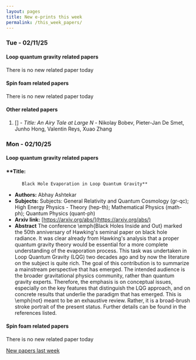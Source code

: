 ```yaml
---
layout: pages
title: New e-prints this week
permalink: /this_week_papers/
---
```




### Tue - 02/11/25

#### Loop quantum gravity related papers

There is no new related paper today 

#### Spin foam related papers

There is no new related paper today 



#### Other related papers

1. [[]](https://arxiv.org/abs/) - *Title:
          An Airy Tale at Large $N$* - Nikolay Bobev, Pieter-Jan De Smet, Junho Hong, Valentin Reys, Xuao Zhang



### Mon - 02/10/25

#### Loop quantum gravity related papers

#### **Title:
          Black Hole Evaporation in Loop Quantum Gravity**
 - **Authors:** Abhay Ashtekar
 - **Subjects:** Subjects:
General Relativity and Quantum Cosmology (gr-qc); High Energy Physics - Theory (hep-th); Mathematical Physics (math-ph); Quantum Physics (quant-ph)
 - **Arxiv link:** [https://arxiv.org/abs/](https://arxiv.org/abs/)
 - **Abstract**
 The conference \emph{Black Holes Inside and Out} marked the 50th anniversary of Hawking's seminal paper on black hole radiance. It was clear already from Hawking's analysis that a proper quantum gravity theory would be essential for a more complete understanding of the evaporation process. This task was undertaken in Loop Quantum Gravity (LQG) two decades ago and by now the literature on the subject is quite rich. The goal of this contribution is to summarize a mainstream perspective that has emerged. The intended audience is the broader gravitational physics community, rather than quantum gravity experts. Therefore, the emphasis is on conceptual issues, especially on the key features that distinguish the LQG approach, and on concrete results that underlie the paradigm that has emerged. This is \emph{not} meant to be an exhaustive review. Rather, it is a broad-brush stroke portrait of the present status. Further details can be found in the references listed. 

#### Spin foam related papers

There is no new related paper today 




[New papers last week]({{site.url}}/archived/weekly/pre-prints/2025/02/10/archived_weekly_papers.html)